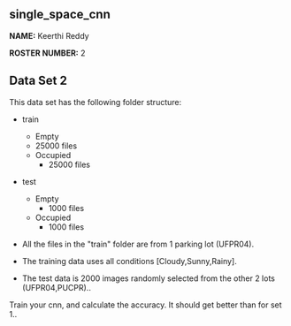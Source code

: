 
## single_space_cnn

**NAME:** Keerthi Reddy 

**ROSTER NUMBER:** 2


## Data Set 2

This data set has the following folder structure:

- train
    - Empty
	- 25000 files
    - Occupied
        - 25000 files
- test
    - Empty
        - 1000 files
    - Occupied
        - 1000 files

- All the files in the "train" folder are from 1 parking lot (UFPR04).
- The training data uses all conditions [Cloudy,Sunny,Rainy].
- The test data is 2000 images randomly selected from the other 2 lots (UFPR04,PUCPR)..

Train your cnn, and calculate the accuracy. It should get better than for set 1..
